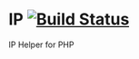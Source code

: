 IP [![Build Status](https://travis-ci.org/Capisso/IP.png?branch=master)](https://travis-ci.org/Capisso/IP)
==

IP Helper for PHP
